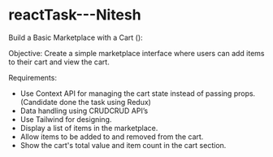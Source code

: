 # reactTask---Nitesh

Build a Basic Marketplace with a Cart (): 

Objective: Create a simple marketplace interface where users can add items to their cart and view the cart.

Requirements: 

- Use Context API for managing the cart state instead of passing props. (Candidate done the task using Redux)
- Data handling using CRUDCRUD API’s
- Use Tailwind for designing. 
- Display a list of items in the marketplace. 
- Allow items to be added to and removed from the cart. 
- Show the cart's total value and item count in the cart section.

